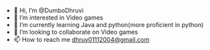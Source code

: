 - 👋 Hi, I’m @DumboDhruvi
- 👀 I’m interested in Video games
- 🌱 I’m currently learning Java and python(more proficient in python)
- 💞️ I’m looking to collaborate on Video games
- 📫 How to reach me dhruv01112004@gmail.com

<!---
DumboDhruvi/DumboDhruvi is a ✨ special ✨ repository because its `README.md` (this file) appears on your GitHub profile.
You can click the Preview link to take a look at your changes.
--->
